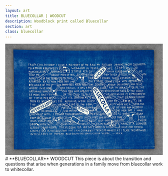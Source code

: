```yaml
---
layout: art
title: BLUECOLLAR | WOODCUT
description: Woodblock print called Bluecollar
section: art
class: bluecollar
---
```


<div class="content half"><a class="max" rel="group" href="bluecollar.jpg" ><img src="bluecollar.jpg" alt=" "/></a></div>

<div class="content half" markdown="1">
# **BLUECOLLAR** WOODCUT
This piece is about the transition and questions that arise when generations in a family move from bluecollar work to whitecollar.
</div>

